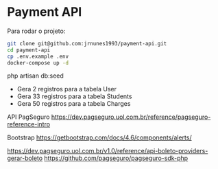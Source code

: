 # Payment API

Para rodar o projeto: 

```bash
git clone git@github.com:jrnunes1993/payment-api.git
cd payment-api
cp .env.example .env
docker-compose up -d
```

php artisan db:seed 
 - Gera 2 registros para a tabela User
 - Gera 33 registros para a tabela Students
 - Gera 50 registros para a tabela Charges

API PagSeguro
  https://dev.pagseguro.uol.com.br/reference/pagseguro-reference-intro

Bootstrap
  https://getbootstrap.com/docs/4.6/components/alerts/


https://dev.pagseguro.uol.com.br/v1.0/reference/api-boleto-providers-gerar-boleto
https://github.com/pagseguro/pagseguro-sdk-php
